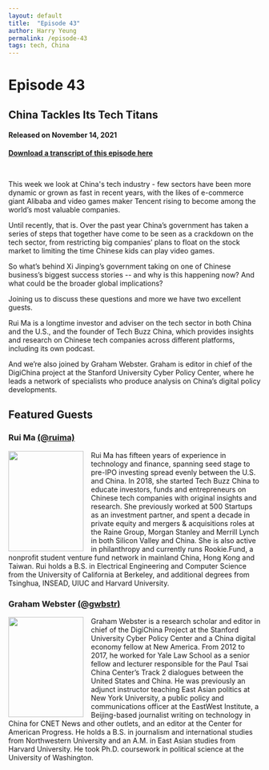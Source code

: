 ```yaml
---
layout: default
title:  "Episode 43"
author: Harry Yeung
permalink: /episode-43
tags: tech, China
---
```


<head>
  <meta name="twitter:card" content="summary" />
  <meta name="twitter:site" content="@AsiaMattersPod" />
  <meta name="twitter:title" content="Episode 43 | China Tackles Its Tech Titans" />
  <meta name="twitter:description" content="This week we look at China's tech industry - few sectors have been more dynamic or grown as fast in recent years, with the likes of e-commerce giant Alibaba and video games maker Tencent rising to become among the world’s most valuable companies. Until recently, that is. Over the past year China’s government has taken a series of steps that together have come to be seen as a crackdown on the tech sector, from restricting big companies’ plans to float on the stock market to limiting the time Chinese kids can play video games. " />
  <meta name="twitter:image" content="https://user-images.githubusercontent.com/67763587/97117453-1b73b880-16c1-11eb-8dfb-30e8781bf66c.png" />

  <title>Episode 43 | China Tackles Its Tech Titans</title>

  <meta name="description"
  content="This week we look at China's tech industry - few sectors have been more dynamic or grown as fast in recent years, with the likes of e-commerce giant Alibaba and video games maker Tencent rising to become among the world’s most valuable companies. Until recently, that is. Over the past year China’s government has taken a series of steps that together have come to be seen as a crackdown on the tech sector, from restricting big companies’ plans to float on the stock market to limiting the time Chinese kids can play video games. ">
</head>

# Episode 43
## China Tackles Its Tech Titans
#### Released on November 14, 2021

<div id="buzzsprout-player-9539004"></div><script src="https://www.buzzsprout.com/699187/9539004-china-tackles-its-tech-titans.js?container_id=buzzsprout-player-9539004&player=small" type="text/javascript" charset="utf-8"></script>

[**Download a transcript of this episode here**](https://docs.google.com/document/d/15rknUegCt3wDxQX-Wivr7pyJomDGTNa2pOWNUfGxhDY/export?format=pdf)

<br>

This week we look at China's tech industry - few sectors have been more dynamic or grown as fast in recent years, with the likes of e-commerce giant Alibaba and video games maker Tencent rising to become among the world’s most valuable companies.

Until recently, that is. Over the past year China’s government has taken a series of steps that together have come to be seen as a crackdown on the tech sector, from restricting big companies’ plans to float on the stock market to limiting the time Chinese kids can play video games.

So what’s behind Xi Jinping’s government taking on one of Chinese business’s biggest success stories -- and why is this happening now? And what could be the broader global implications?

Joining us to discuss these questions and more we have two excellent guests.

Rui Ma is a longtime investor and adviser on the tech sector in both China and the U.S., and the founder of Tech Buzz China, which provides insights and research on Chinese tech companies across different platforms, including its own podcast.

And we’re also joined by Graham Webster. Graham is editor in chief of the DigiChina project at the Stanford University Cyber Policy Center, where he leads a network of specialists who produce analysis on China’s digital policy developments.

## Featured Guests

### Rui Ma [(@ruima)](https://twitter.com/ruima)

<img src="https://user-images.githubusercontent.com/67763587/141820283-6d20a1f5-a6af-4573-875e-7d1e2bfb3082.png"
  style="width:150px;height:200px;margin-right:15px;"
  align="left" />
  <p>Rui Ma has fifteen years of experience in technology and finance, spanning seed stage to pre-IPO investing spread evenly between the U.S. and China. In 2018, she started Tech Buzz China to educate investors, funds and entrepreneurs on Chinese tech companies with original insights and research. She previously worked at 500 Startups as an investment partner, and spent a decade in private equity and mergers & acquisitions roles at the Raine Group, Morgan Stanley and Merrill Lynch in both Silicon Valley and China. She is also active in philanthropy and currently runs Rookie.Fund, a nonprofit student venture fund network in mainland China, Hong Kong and Taiwan. Rui holds a B.S. in Electrical Engineering and Computer Science from the University of California at Berkeley, and additional degrees from Tsinghua, INSEAD, UIUC and Harvard University.</p>

### Graham Webster [(@gwbstr)](https://twitter.com/gwbstr)

<img src="https://user-images.githubusercontent.com/67763587/141820493-6706f661-dca1-4aa5-a0fa-58774d568d6e.png"
  style="width:150px;height:200px;margin-right:15px;"
  align="left" />
  <p>Graham Webster is a research scholar and editor in chief of the DigiChina Project at the Stanford University Cyber Policy Center and a China digital economy fellow at New America. From 2012 to 2017, he worked for Yale Law School as a senior fellow and lecturer responsible for the Paul Tsai China Center’s Track 2 dialogues between the United States and China. He was previously an adjunct instructor teaching East Asian politics at New York University, a public policy and communications officer at the EastWest Institute, a Beijing-based journalist writing on technology in China for CNET News and other outlets, and an editor at the Center for American Progress. He holds a B.S. in journalism and international studies from Northwestern University and an A.M. in East Asian studies from Harvard University. He took Ph.D. coursework in political science at the University of Washington.</p>
